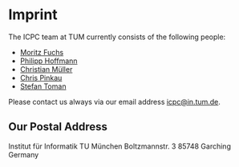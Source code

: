 # Imprint

The ICPC team at TUM currently consists of the following people:

* [Moritz Fuchs](http://wwwalbers.in.tum.de/personen/fuchsmo/)
* [Philipp Hoffmann](https://www7.in.tum.de/people/detail/index.php?id=people.detail&arg=144)
* [Christian Müller](https://www7.in.tum.de/people/detail/index.php?id=people.detail&arg=151)
* [Chris Pinkau](http://wwwmayr.in.tum.de/personen/pinkau/)
* [Stefan Toman](http://wwwmayr.in.tum.de/personen/toman/)

Please contact us always via our email address [icpc@in.tum.de](mailto:icpc@in.tum.de).

## Our Postal Address

Institut für Informatik
TU München
Boltzmannstr. 3
85748 Garching
Germany